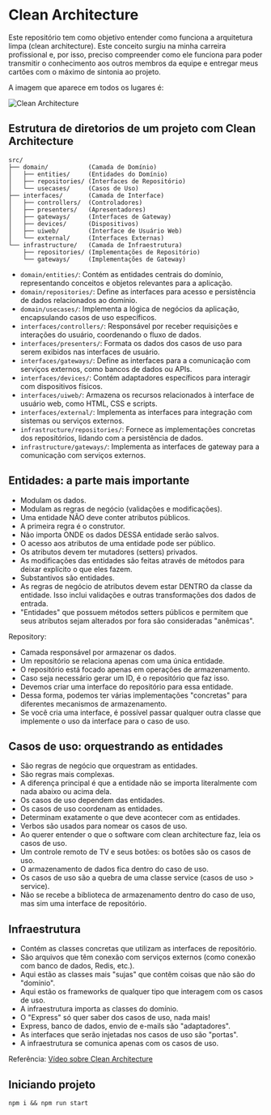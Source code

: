 # Clean Architecture

Este repositório tem como objetivo entender como funciona a arquitetura limpa (clean architecture). Este conceito surgiu na minha carreira profissional e, por isso, preciso compreender como ele funciona para poder transmitir o conhecimento aos outros membros da equipe e entregar meus cartões com o máximo de sintonia ao projeto.

A imagem que aparece em todos os lugares é:

![Clean Architecture](https://blog.cleancoder.com/uncle-bob/images/2012-08-13-the-clean-architecture/CleanArchitecture.jpg)

## Estrutura de diretorios de um projeto com  Clean Architecture 

    src/
    ├── domain/           (Camada de Domínio)
    │   ├── entities/     (Entidades do Domínio)
    │   ├── repositories/ (Interfaces de Repositório)
    │   └── usecases/     (Casos de Uso)
    ├── interfaces/       (Camada de Interface)
    │   ├── controllers/  (Controladores)
    │   ├── presenters/   (Apresentadores)
    │   ├── gateways/     (Interfaces de Gateway)
    │   ├── devices/      (Dispositivos)
    │   ├── uiweb/        (Interface de Usuário Web)
    │   └── external/     (Interfaces Externas)
    └── infrastructure/   (Camada de Infraestrutura)
        ├── repositories/ (Implementações de Repositório)
        └── gateways/     (Implementações de Gateway)

- `domain/entities/`: Contém as entidades centrais do domínio, representando conceitos e objetos relevantes para a aplicação.
- `domain/repositories/`: Define as interfaces para acesso e persistência de dados relacionados ao domínio.
- `domain/usecases/`: Implementa a lógica de negócios da aplicação, encapsulando casos de uso específicos.
- `interfaces/controllers/`: Responsável por receber requisições e interações do usuário, coordenando o fluxo de dados.
- `interfaces/presenters/`: Formata os dados dos casos de uso para serem exibidos nas interfaces de usuário.
- `interfaces/gateways/`: Define as interfaces para a comunicação com serviços externos, como bancos de dados ou APIs.
- `interfaces/devices/`: Contém adaptadores específicos para interagir com dispositivos físicos.
- `interfaces/uiweb/`: Armazena os recursos relacionados à interface de usuário web, como HTML, CSS e scripts.
- `interfaces/external/`: Implementa as interfaces para integração com sistemas ou serviços externos.
- `infrastructure/repositories/`: Fornece as implementações concretas dos repositórios, lidando com a persistência de dados.
- `infrastructure/gateways/`: Implementa as interfaces de gateway para a comunicação com serviços externos.    


## Entidades: a parte mais importante
- Modulam os dados.
- Modulam as regras de negócio (validações e modificações).
- Uma entidade NÃO deve conter atributos públicos.
- A primeira regra é o construtor.
- Não importa ONDE os dados DESSA entidade serão salvos.
- O acesso aos atributos de uma entidade pode ser público.
- Os atributos devem ter mutadores (setters) privados.
- As modificações das entidades são feitas através de métodos para deixar explícito o que eles fazem.
- Substantivos são entidades.
- As regras de negócio de atributos devem estar DENTRO da classe da entidade. Isso inclui validações e outras transformações dos dados de entrada.
- "Entidades" que possuem métodos setters públicos e permitem que seus atributos sejam alterados por fora são consideradas "anêmicas".

Repository:
- Camada responsável por armazenar os dados.
- Um repositório se relaciona apenas com uma única entidade.
- O repositório está focado apenas em operações de armazenamento.
- Caso seja necessário gerar um ID, é o repositório que faz isso.
- Devemos criar uma interface do repositório para essa entidade.
- Dessa forma, podemos ter várias implementações "concretas" para diferentes mecanismos de armazenamento.
- Se você cria uma interface, é possível passar qualquer outra classe que implemente o uso da interface para o caso de uso.

## Casos de uso: orquestrando as entidades
- São regras de negócio que orquestram as entidades.
- São regras mais complexas.
- A diferença principal é que a entidade não se importa literalmente com nada abaixo ou acima dela.
- Os casos de uso dependem das entidades.
- Os casos de uso coordenam as entidades.
- Determinam exatamente o que deve acontecer com as entidades.
- Verbos são usados para nomear os casos de uso.
- Ao querer entender o que o software com clean architecture faz, leia os casos de uso.
- Um controle remoto de TV e seus botões: os botões são os casos de uso.
- O armazenamento de dados fica dentro do caso de uso.
- Os casos de uso são a quebra de uma classe service (casos de uso > service).
- Não se recebe a biblioteca de armazenamento dentro do caso de uso, mas sim uma interface de repositório.

## Infraestrutura
- Contém as classes concretas que utilizam as interfaces de repositório.
- São arquivos que têm conexão com serviços externos (como conexão com banco de dados, Redis, etc.).
- Aqui estão as classes mais "sujas" que contêm coisas que não são do "domínio".
- Aqui estão os frameworks de qualquer tipo que interagem com os casos de uso.
- A infraestrutura importa as classes do domínio.
- O "Express" só quer saber dos casos de uso, nada mais!
- Express, banco de dados, envio de e-mails são "adaptadores".
- As interfaces que serão injetadas nos casos de uso são "portas".
- A infraestrutura se comunica apenas com os casos de uso.

Referência: [Vídeo sobre Clean Architecture](https://www.youtube.com/watch?v=yLPxkIxbNDg)

## Iniciando projeto

    npm i && npm run start